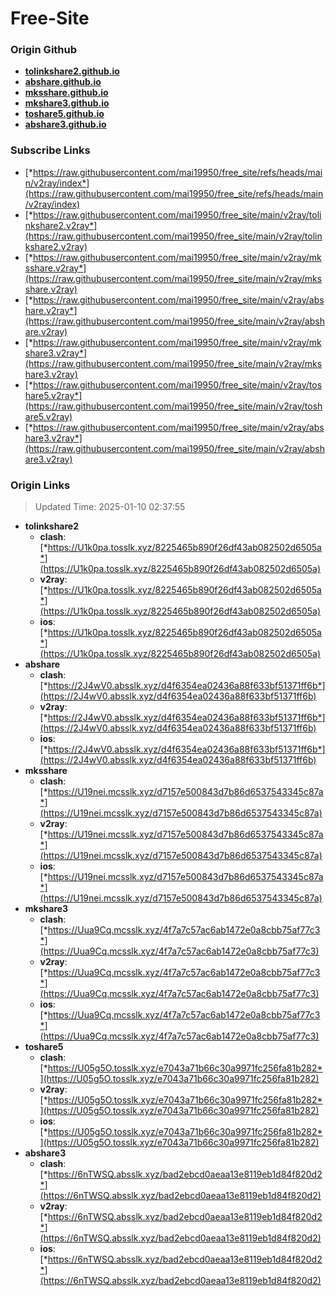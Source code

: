 # Free-Site

### Origin Github

- [**tolinkshare2.github.io**](https://github.com/tolinkshare2/tolinkshare2.github.io)
- [**abshare.github.io**](https://github.com/abshare/abshare.github.io)
- [**mksshare.github.io**](https://github.com/mksshare/mksshare.github.io)
- [**mkshare3.github.io**](https://github.com/mkshare3/mkshare3.github.io)
- [**toshare5.github.io**](https://github.com/toshare5/toshare5.github.io)
- [**abshare3.github.io**](https://github.com/abshare3/abshare3.github.io)

### Subscribe Links

- [*https://raw.githubusercontent.com/mai19950/free_site/refs/heads/main/v2ray/index*](https://raw.githubusercontent.com/mai19950/free_site/refs/heads/main/v2ray/index)
- [*https://raw.githubusercontent.com/mai19950/free_site/main/v2ray/tolinkshare2.v2ray*](https://raw.githubusercontent.com/mai19950/free_site/main/v2ray/tolinkshare2.v2ray)
- [*https://raw.githubusercontent.com/mai19950/free_site/main/v2ray/mksshare.v2ray*](https://raw.githubusercontent.com/mai19950/free_site/main/v2ray/mksshare.v2ray)
- [*https://raw.githubusercontent.com/mai19950/free_site/main/v2ray/abshare.v2ray*](https://raw.githubusercontent.com/mai19950/free_site/main/v2ray/abshare.v2ray)
- [*https://raw.githubusercontent.com/mai19950/free_site/main/v2ray/mkshare3.v2ray*](https://raw.githubusercontent.com/mai19950/free_site/main/v2ray/mkshare3.v2ray)
- [*https://raw.githubusercontent.com/mai19950/free_site/main/v2ray/toshare5.v2ray*](https://raw.githubusercontent.com/mai19950/free_site/main/v2ray/toshare5.v2ray)
- [*https://raw.githubusercontent.com/mai19950/free_site/main/v2ray/abshare3.v2ray*](https://raw.githubusercontent.com/mai19950/free_site/main/v2ray/abshare3.v2ray)

### Origin Links

> Updated Time: 2025-01-10 02:37:55

- **tolinkshare2**
  - **clash**: [*https://U1k0pa.tosslk.xyz/8225465b890f26df43ab082502d6505a*](https://U1k0pa.tosslk.xyz/8225465b890f26df43ab082502d6505a)
  - **v2ray**: [*https://U1k0pa.tosslk.xyz/8225465b890f26df43ab082502d6505a*](https://U1k0pa.tosslk.xyz/8225465b890f26df43ab082502d6505a)
  - **ios**: [*https://U1k0pa.tosslk.xyz/8225465b890f26df43ab082502d6505a*](https://U1k0pa.tosslk.xyz/8225465b890f26df43ab082502d6505a)
- **abshare**
  - **clash**: [*https://2J4wV0.absslk.xyz/d4f6354ea02436a88f633bf51371ff6b*](https://2J4wV0.absslk.xyz/d4f6354ea02436a88f633bf51371ff6b)
  - **v2ray**: [*https://2J4wV0.absslk.xyz/d4f6354ea02436a88f633bf51371ff6b*](https://2J4wV0.absslk.xyz/d4f6354ea02436a88f633bf51371ff6b)
  - **ios**: [*https://2J4wV0.absslk.xyz/d4f6354ea02436a88f633bf51371ff6b*](https://2J4wV0.absslk.xyz/d4f6354ea02436a88f633bf51371ff6b)
- **mksshare**
  - **clash**: [*https://U19nei.mcsslk.xyz/d7157e500843d7b86d6537543345c87a*](https://U19nei.mcsslk.xyz/d7157e500843d7b86d6537543345c87a)
  - **v2ray**: [*https://U19nei.mcsslk.xyz/d7157e500843d7b86d6537543345c87a*](https://U19nei.mcsslk.xyz/d7157e500843d7b86d6537543345c87a)
  - **ios**: [*https://U19nei.mcsslk.xyz/d7157e500843d7b86d6537543345c87a*](https://U19nei.mcsslk.xyz/d7157e500843d7b86d6537543345c87a)
- **mkshare3**
  - **clash**: [*https://Uua9Cq.mcsslk.xyz/4f7a7c57ac6ab1472e0a8cbb75af77c3*](https://Uua9Cq.mcsslk.xyz/4f7a7c57ac6ab1472e0a8cbb75af77c3)
  - **v2ray**: [*https://Uua9Cq.mcsslk.xyz/4f7a7c57ac6ab1472e0a8cbb75af77c3*](https://Uua9Cq.mcsslk.xyz/4f7a7c57ac6ab1472e0a8cbb75af77c3)
  - **ios**: [*https://Uua9Cq.mcsslk.xyz/4f7a7c57ac6ab1472e0a8cbb75af77c3*](https://Uua9Cq.mcsslk.xyz/4f7a7c57ac6ab1472e0a8cbb75af77c3)
- **toshare5**
  - **clash**: [*https://U05g5O.tosslk.xyz/e7043a71b66c30a9971fc256fa81b282*](https://U05g5O.tosslk.xyz/e7043a71b66c30a9971fc256fa81b282)
  - **v2ray**: [*https://U05g5O.tosslk.xyz/e7043a71b66c30a9971fc256fa81b282*](https://U05g5O.tosslk.xyz/e7043a71b66c30a9971fc256fa81b282)
  - **ios**: [*https://U05g5O.tosslk.xyz/e7043a71b66c30a9971fc256fa81b282*](https://U05g5O.tosslk.xyz/e7043a71b66c30a9971fc256fa81b282)
- **abshare3**
  - **clash**: [*https://6nTWSQ.absslk.xyz/bad2ebcd0aeaa13e8119eb1d84f820d2*](https://6nTWSQ.absslk.xyz/bad2ebcd0aeaa13e8119eb1d84f820d2)
  - **v2ray**: [*https://6nTWSQ.absslk.xyz/bad2ebcd0aeaa13e8119eb1d84f820d2*](https://6nTWSQ.absslk.xyz/bad2ebcd0aeaa13e8119eb1d84f820d2)
  - **ios**: [*https://6nTWSQ.absslk.xyz/bad2ebcd0aeaa13e8119eb1d84f820d2*](https://6nTWSQ.absslk.xyz/bad2ebcd0aeaa13e8119eb1d84f820d2)

